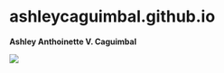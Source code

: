 # ashleycaguimbal.github.io
**Ashley Anthoinette V. Caguimbal**

![](https://cdn.mos.cms.futurecdn.net/tJvsuRRaC5k97Au5xsPzNk.jpg)

